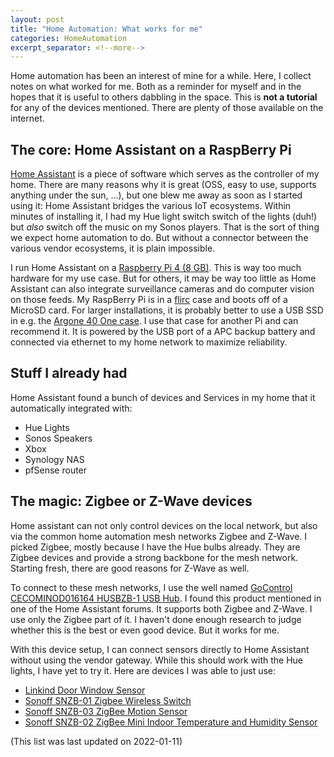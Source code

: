 ```yaml
---
layout: post
title: "Home Automation: What works for me"
categories: HomeAutomation
excerpt_separator: <!--more-->
---
```


Home automation has been an interest of mine for a while. Here, I collect notes
on what worked for me. Both as a reminder for myself and in the hopes that it is
useful to others dabbling in the space. This is **not a tutorial** for any of
the devices mentioned. There are plenty of those available on the internet.

<!--more-->

## The core: Home Assistant on a RaspBerry Pi

[Home Assistant][hassi] is a piece of software which serves as the controller of
my home. There are many reasons why it is great (OSS, easy to use, supports
anything under the sun, ...), but one blew me away as soon as I started using
it: Home Assistant bridges the various IoT ecosystems. Within minutes of
installing it, I had my Hue light switch switch of the lights (duh!) but *also*
switch off the music on my Sonos players. That is the sort of thing we expect
home automation to do. But without a connector between the various vendor
ecosystems, it is plain impossible.

I run Home Assistant on a [Raspberry Pi 4 (8 GB)][raspi]. This is way too much
hardware for my use case. But for others, it may be way too little as Home
Assistant can also integrate surveillance cameras and do computer vision on
those feeds. My RaspBerry Pi is in a [flirc] case and boots off of a MicroSD
card. For larger installations, it is probably better to use a USB SSD in e.g.
the [Argone 40 One case][argon]. I use that case for another Pi and can
recommend it. It is powered by the USB port of a APC backup battery and
connected via ethernet to my home network to maximize reliability.

[hassi]: https://www.home-assistant.io/
[raspi]: https://www.raspberrypi.com/
[flirc]: https://flirc.tv/more/raspberry-pi-4-case
[argon]: https://www.argon40.com/argon-one-m-2-case-for-raspberry-pi-4.html

## Stuff I already had

Home Assistant found a bunch of devices and Services in my home that it automatically integrated with:

* Hue Lights
* Sonos Speakers
* Xbox
* Synology NAS
* pfSense router

## The magic: Zigbee or Z-Wave devices

Home assistant can not only control devices on the local network, but also via
the common home automation mesh networks Zigbee and Z-Wave. I picked Zigbee,
mostly because I have the Hue bulbs already. They are Zigbee devices and provide
a strong backbone for the mesh network. Starting fresh, there are good reasons
for Z-Wave as well.

To connect to these mesh networks, I use the well named
[GoControl CECOMINOD016164 HUSBZB-1 USB Hub](https://www.amazon.com/gp/product/B01GJ826F8).
I found this product mentioned in one of the Home Assistant forums. It supports
both Zigbee and Z-Wave. I use only the Zigbee part of it. I haven't done enough
research to judge whether this is the best or even good device. But it works for
me.

With this device setup, I can connect sensors directly to Home Assistant without
using the vendor gateway. While this should work with the Hue lights, I have yet
to try it. Here are devices I was able to just use:

* [Linkind Door Window Sensor](https://www.amazon.com/gp/product/B07YDF7967)
* [Sonoff SNZB-01 Zigbee Wireless Switch](https://www.amazon.com/gp/product/B08BF9YQK1)
* [Sonoff SNZB-03 ZigBee Motion Sensor](https://www.amazon.com/gp/product/B08BFFJ69V)
* [Sonoff SNZB-02 ZigBee Mini Indoor Temperature and Humidity Sensor](https://www.amazon.com/gp/product/B08BCJNDYQ)

(This list was last updated on 2022-01-11)
